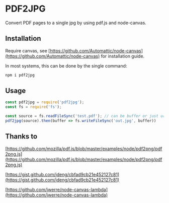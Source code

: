 # PDF2JPG

Convert PDF pages to a single jpg by using pdf.js and node-canvas.

## Installation

Require canvas, see [https://github.com/Automattic/node-canvas](https://github.com/Automattic/node-canvas) for installation guide.

In most systems, this can be done by the single command:

```sh
npm i pdf2jpg
```

## Usage

```js
const pdf2jpg = require('pdf2jpg');
const fs = require('fs');

const source = fs.readFileSync('test.pdf'); // can be buffer or just url
pdf2jpg(source).then(buffer => fs.writeFileSync('out.jpg', buffer))
```

## Thanks to

[https://github.com/mozilla/pdf.js/blob/master/examples/node/pdf2png/pdf2png.js](https://github.com/mozilla/pdf.js/blob/master/examples/node/pdf2png/pdf2png.js)

[https://gist.github.com/jdeng/cbfad9cb21e452127c81](https://gist.github.com/jdeng/cbfad9cb21e452127c81)

[https://github.com/jwerre/node-canvas-lambda](https://github.com/jwerre/node-canvas-lambda)

